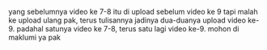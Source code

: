 yang sebelumnya video ke 7-8 itu di upload sebelum video ke 9 tapi malah ke upload ulang pak, terus tulisannya jadinya dua-duanya upload video ke-9. padahal satunya video ke 7-8, terus satu lagi video ke-9. mohon di maklumi ya pak
